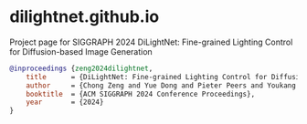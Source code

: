# dilightnet.github.io

Project page for SIGGRAPH 2024 DiLightNet: Fine-grained Lighting Control for Diffusion-based Image Generation

```bib
@inproceedings {zeng2024dilightnet,
    title      = {DiLightNet: Fine-grained Lighting Control for Diffusion-based Image Generation},
    author     = {Chong Zeng and Yue Dong and Pieter Peers and Youkang Kong and Hongzhi Wu and Xin Tong},
    booktitle  = {ACM SIGGRAPH 2024 Conference Proceedings},
    year       = {2024}
}
```
